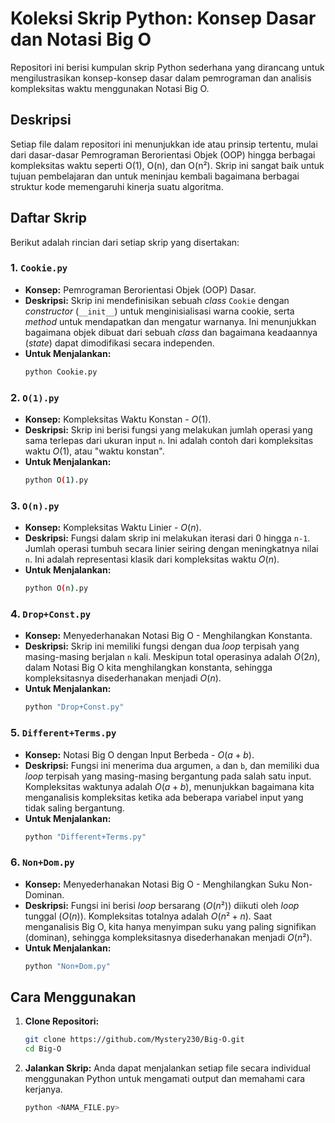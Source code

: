 # Koleksi Skrip Python: Konsep Dasar dan Notasi Big O

Repositori ini berisi kumpulan skrip Python sederhana yang dirancang untuk mengilustrasikan konsep-konsep dasar dalam pemrograman dan analisis kompleksitas waktu menggunakan Notasi Big O.

## Deskripsi

Setiap file dalam repositori ini menunjukkan ide atau prinsip tertentu, mulai dari dasar-dasar Pemrograman Berorientasi Objek (OOP) hingga berbagai kompleksitas waktu seperti O(1), O(n), dan O(n²). Skrip ini sangat baik untuk tujuan pembelajaran dan untuk meninjau kembali bagaimana berbagai struktur kode memengaruhi kinerja suatu algoritma.

## Daftar Skrip

Berikut adalah rincian dari setiap skrip yang disertakan:

### 1. `Cookie.py`

* **Konsep:** Pemrograman Berorientasi Objek (OOP) Dasar.
* **Deskripsi:** Skrip ini mendefinisikan sebuah *class* `Cookie` dengan *constructor* (`__init__`) untuk menginisialisasi warna cookie, serta *method* untuk mendapatkan dan mengatur warnanya. Ini menunjukkan bagaimana objek dibuat dari sebuah *class* dan bagaimana keadaannya (*state*) dapat dimodifikasi secara independen.
* **Untuk Menjalankan:**
    ```bash
    python Cookie.py
    ```

### 2. `O(1).py`

* **Konsep:** Kompleksitas Waktu Konstan - $O(1)$.
* **Deskripsi:** Skrip ini berisi fungsi yang melakukan jumlah operasi yang sama terlepas dari ukuran input `n`. Ini adalah contoh dari kompleksitas waktu $O(1)$, atau "waktu konstan".
* **Untuk Menjalankan:**
    ```bash
    python O(1).py
    ```

### 3. `O(n).py`

* **Konsep:** Kompleksitas Waktu Linier - $O(n)$.
* **Deskripsi:** Fungsi dalam skrip ini melakukan iterasi dari 0 hingga `n-1`. Jumlah operasi tumbuh secara linier seiring dengan meningkatnya nilai `n`. Ini adalah representasi klasik dari kompleksitas waktu $O(n)$.
* **Untuk Menjalankan:**
    ```bash
    python O(n).py
    ```

### 4. `Drop+Const.py`

* **Konsep:** Menyederhanakan Notasi Big O - Menghilangkan Konstanta.
* **Deskripsi:** Skrip ini memiliki fungsi dengan dua *loop* terpisah yang masing-masing berjalan `n` kali. Meskipun total operasinya adalah $O(2n)$, dalam Notasi Big O kita menghilangkan konstanta, sehingga kompleksitasnya disederhanakan menjadi $O(n)$.
* **Untuk Menjalankan:**
    ```bash
    python "Drop+Const.py"
    ```

### 5. `Different+Terms.py`

* **Konsep:** Notasi Big O dengan Input Berbeda - $O(a + b)$.
* **Deskripsi:** Fungsi ini menerima dua argumen, `a` dan `b`, dan memiliki dua *loop* terpisah yang masing-masing bergantung pada salah satu input. Kompleksitas waktunya adalah $O(a + b)$, menunjukkan bagaimana kita menganalisis kompleksitas ketika ada beberapa variabel input yang tidak saling bergantung.
* **Untuk Menjalankan:**
    ```bash
    python "Different+Terms.py"
    ```

### 6. `Non+Dom.py`

* **Konsep:** Menyederhanakan Notasi Big O - Menghilangkan Suku Non-Dominan.
* **Deskripsi:** Fungsi ini berisi *loop* bersarang ($O(n²)$) diikuti oleh *loop* tunggal ($O(n)$). Kompleksitas totalnya adalah $O(n² + n)$. Saat menganalisis Big O, kita hanya menyimpan suku yang paling signifikan (dominan), sehingga kompleksitasnya disederhanakan menjadi $O(n²)$.
* **Untuk Menjalankan:**
    ```bash
    python "Non+Dom.py"
    ```

## Cara Menggunakan

1.  **Clone Repositori:**
    ```bash
    git clone https://github.com/Mystery230/Big-O.git
    cd Big-O
    ```
2.  **Jalankan Skrip:**
    Anda dapat menjalankan setiap file secara individual menggunakan Python untuk mengamati output dan memahami cara kerjanya.
    ```bash
    python <NAMA_FILE.py>
    ```
